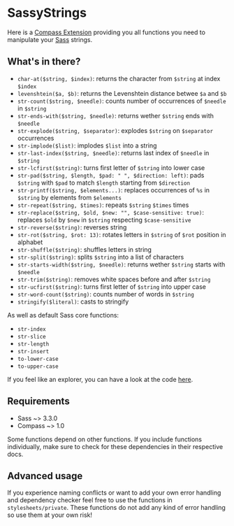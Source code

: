 # SassyStrings

Here is a [Compass Extension](http://compass-style.org/) providing you all functions you need to manipulate your [Sass](http://sass-lang.com/) strings.

## What's in there? 

* `char-at($string, $index)`: returns the character from `$string` at index `$index`
* `levenshtein($a, $b)`: returns the Levenshtein distance betwee `$a` and `$b`
* `str-count($string, $needle)`: counts number of occurrences of `$needle` in `$string`
* `str-ends-with($string, $needle)`: returns wether `$string` ends with `$needle`
* `str-explode($string, $separator)`: explodes `$string` on `$separator` occurrences 
* `str-implode($list)`: implodes `$list` into a string
* `str-last-index($string, $needle)`: returns last index of `$needle` in `$string`
* `str-lcfirst($string)`: turns first letter of `$string` into lower case
* `str-pad($string, $length, $pad: " ", $direction: left)`: pads `$string` with `$pad` to match `$length` starting from `$direction`
* `str-printf($string, $elements...)`: replaces occurrences of `%s` in `$string` by elements from `$elements`
* `str-repeat($string, $times)`: repeats `$string` `$times` times
* `str-replace($string, $old, $new: "", $case-sensitive: true)`: replaces `$old` by `$new` in `$string` respecting `$case-sensitive`
* `str-reverse($string)`: reverses string
* `str-rot($string, $rot: 13)`: rotates letters in `$string` of `$rot` position in alphabet
* `str-shuffle($string)`: shuffles letters in string
* `str-split($string)`: splits `$string` into a list of characters
* `str-starts-width($string, $needle)`: returns wether `$string` starts with `$needle`
* `str-trim($string)`: removes white spaces before and after `$string`
* `str-ucfirst($string)`: turns first letter of `$string` into upper case 
* `str-word-count($string)`: counts number of words in `$string`
* `stringify($literal)`: casts to stringify

As well as default Sass core functions:

* `str-index`
* `str-slice`
* `str-length`
* `str-insert`
* `to-lower-case`
* `to-upper-case`

If you feel like an explorer, you can have a look at the code [here](https://github.com/HugoGiraudel/SassyStrings/tree/master/stylesheets).

## Requirements

* Sass ~> 3.3.0
* Compass ~> 1.0

Some functions depend on other functions. If you include functions individually, make sure to check for these dependencies in their respective docs.

## Advanced usage
If you experience naming conflicts or want to add your own error handling and dependency checker feel free to use the functions in `stylesheets/private`.
These functions do not add any kind of error handling so use them at your own risk!